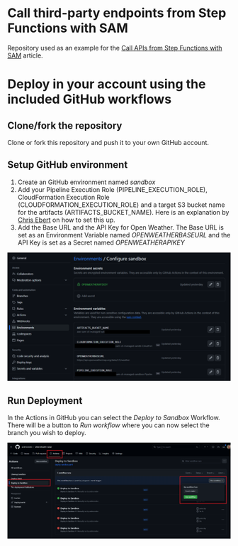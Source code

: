 # Call third-party endpoints from Step Functions with SAM
Repository used as an example for the [Call APIs from Step Functions with SAM](https://andmore.dev/http-invoke-with-sam) article.

# Deploy in your account using the included GitHub workflows
## Clone/fork the repository
Clone or fork this repository and push it to your own GitHub account.

## Setup GitHub environment
1. Create an GitHub environment named *sandbox*
2. Add your Pipeline Execution Role (PIPELINE_EXECUTION_ROLE), CloudFormation Execution Role (CLOUDFORMATION_EXECUTION_ROLE) and a target S3 bucket name for the artifacts (ARTIFACTS_BUCKET_NAME). Here is an explanation by [Chris Ebert](https://twitter.com/realchrisebert) on how to set this up.
3. Add the Base URL and the API Key for Open Weather. The Base URL is set as an Environment Variable named *OPENWEATHERBASEURL* and the API Key is set as a Secret named *OPENWEATHERAPIKEY*

![GitHub Environment Configuration](docs/images/github-configuration.png)

## Run Deployment
In the Actions in GitHub you can select the *Deploy to Sandbox* Workflow. There will be a button to *Run workflow* where you can now select the branch you wish to deploy.

![GitHub Workflow Execution](docs/images/github-action-run.png)

